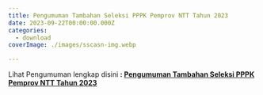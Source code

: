 ```yaml
---
title: Pengumuman Tambahan Seleksi PPPK Pemprov NTT Tahun 2023
date: 2023-09-22T00:00:00.000Z
categories:
  - download
coverImage: ./images/sscasn-img.webp

---
```


Lihat Pengumuman lengkap disini **: [Pengumuman Tambahan Seleksi PPPK Pemprov NTT Tahun 2023](https://bkd.nttprov.go.id/web/wp-content/uploads/2023/09/Pengumuman-Tambahan-Seleksi-PPPK-Pemprov-NTT-Tahun-2023.pdf)**

